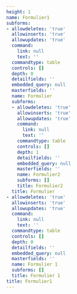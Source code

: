 ```yaml
---
height: 1
name: Formulier1
subforms:
- allowdeletes: 'true'
  allowinserts: 'true'
  allowupdates: 'true'
  command:
    link: null
    text: ''
  commandtype: table
  controls: []
  depth: 0
  detailfields: ''
  embedded_query: null
  masterfields: ''
  name: Formulier
  subforms:
  - allowdeletes: 'true'
    allowinserts: 'true'
    allowupdates: 'true'
    command:
      link: null
      text: ''
    commandtype: table
    controls: []
    depth: 1
    detailfields: ''
    embedded_query: null
    masterfields: ''
    name: Formulier2
    subforms: []
    title: Formulier2
  title: Formulier
- allowdeletes: 'true'
  allowinserts: 'true'
  allowupdates: 'true'
  command:
    link: null
    text: ''
  commandtype: table
  controls: []
  depth: 0
  detailfields: ''
  embedded_query: null
  masterfields: ''
  name: Formulier 1
  subforms: []
  title: Formulier 1
title: Formulier1
---
```

